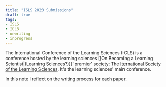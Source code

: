 ```yaml
---
title: "ISLS 2023 Submissions"
draft: true
tags:
- ISLS
- ICLS
- onwriting
- inprogress
---
```


The International Conference of the Learning Sciences (ICLS) is a conference hosted by the learning sciences [[On Becoming a Learning Scientist|(Learning Sciences?)]] 'premier' society: The [Iternational Society of the Learning Sciences](https://www.isls.org/). It's the learning sciences' main conference.  

In this note I reflect on the writing process for each paper.